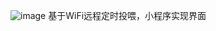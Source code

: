 ![image](https://github.com/user-attachments/assets/259c9d3d-4454-4479-bbb0-fc0df0f9a0df)
基于WiFi远程定时投喂，小程序实现界面
